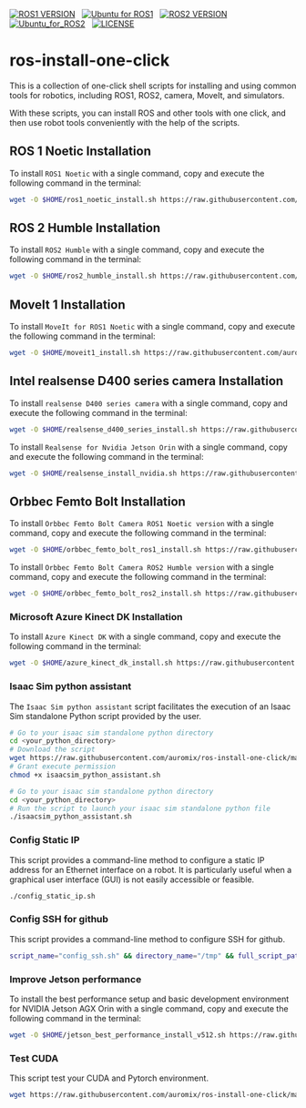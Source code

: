[![ROS1 VERSION](https://img.shields.io/badge/ROS1-Noetic-green)](http://wiki.ros.org/noetic) &nbsp;
[![Ubuntu for ROS1](https://img.shields.io/badge/Ubuntu-20.04-green)](https://ubuntu.com/) &nbsp;
[![ROS2 VERSION](https://img.shields.io/badge/ROS2-Humble-brightgreen)](http://docs.ros.org/en/humble/index.html) &nbsp;
[![Ubuntu_for_ROS2](https://img.shields.io/badge/Ubuntu-22.04-brightgreen)](https://ubuntu.com/) &nbsp;
[![LICENSE](https://img.shields.io/badge/license-Apache--2.0-informational)](https://github.com/mangdangroboticsclub/gpt4_ros2/blob/main/LICENSE) &nbsp;

# ros-install-one-click

This is a collection of one-click shell scripts for installing and using common tools for robotics, including ROS1, ROS2, camera, MoveIt, and simulators.

With these scripts, you can install ROS and other tools with one click, and then use robot tools conveniently with the help of the scripts.

## ROS 1 Noetic Installation

To install `ROS1 Noetic` with a single command, copy and execute the following command in the terminal:

```bash
wget -O $HOME/ros1_noetic_install.sh https://raw.githubusercontent.com/auromix/ros-install-one-click/main/ros1_noetic_install.sh && sudo chmod +x $HOME/ros1_noetic_install.sh && sudo bash $HOME/ros1_noetic_install.sh && rm $HOME/ros1_noetic_install.sh
```

## ROS 2 Humble Installation

To install `ROS2 Humble` with a single command, copy and execute the following command in the terminal:

```bash
wget -O $HOME/ros2_humble_install.sh https://raw.githubusercontent.com/auromix/ros-install-one-click/main/ros2_humble_install.sh && sudo chmod +x $HOME/ros2_humble_install.sh && bash $HOME/ros2_humble_install.sh && rm $HOME/ros2_humble_install.sh
```

## MoveIt 1 Installation

To install `MoveIt for ROS1 Noetic` with a single command, copy and execute the following command in the terminal:

```bash
wget -O $HOME/moveit1_install.sh https://raw.githubusercontent.com/auromix/ros-install-one-click/main/moveit1_install.sh && sudo chmod +x $HOME/moveit1_install.sh && sudo bash $HOME/moveit1_install.sh && rm $HOME/moveit1_install.sh
```

## Intel realsense D400 series camera Installation

To install `realsense D400 series camera` with a single command, copy and execute the following command in the terminal:

```bash
wget -O $HOME/realsense_d400_series_install.sh https://raw.githubusercontent.com/auromix/ros-install-one-click/main/realsense_d400_series_install.sh && sudo chmod +x $HOME/realsense_d400_series_install.sh && bash $HOME/realsense_d400_series_install.sh
```

To install `Realsense for Nvidia Jetson Orin` with a single command, copy and execute the following command in the terminal:

```bash
wget -O $HOME/realsense_install_nvidia.sh https://raw.githubusercontent.com/auromix/ros-install-one-click/main/realsense_install_nvidia.sh && sudo chmod +x $HOME/realsense_install_nvidia.sh && bash $HOME/realsense_install_nvidia.sh && rm $HOME/realsense_install_nvidia.sh
```

## Orbbec Femto Bolt Installation

To install `Orbbec Femto Bolt Camera ROS1 Noetic version` with a single command, copy and execute the following command in the terminal:

```bash
wget -O $HOME/orbbec_femto_bolt_ros1_install.sh https://raw.githubusercontent.com/auromix/ros-install-one-click/main/orbbec_femto_bolt_ros1_install.sh && sudo chmod +x $HOME/orbbec_femto_bolt_ros1_install.sh && bash $HOME/orbbec_femto_bolt_ros1_install.sh && rm $HOME/orbbec_femto_bolt_ros1_install.sh
```

To install `Orbbec Femto Bolt Camera ROS2 Humble version` with a single command, copy and execute the following command in the terminal:

```bash
wget -O $HOME/orbbec_femto_bolt_ros2_install.sh https://raw.githubusercontent.com/auromix/ros-install-one-click/main/orbbec_femto_bolt_ros2_install.sh && sudo chmod +x $HOME/orbbec_femto_bolt_ros2_install.sh && bash $HOME/orbbec_femto_bolt_ros2_install.sh && rm $HOME/orbbec_femto_bolt_ros2_install.sh
```

### Microsoft Azure Kinect DK Installation

To install `Azure Kinect DK` with a single command, copy and execute the following command in the terminal:

```bash
wget -O $HOME/azure_kinect_dk_install.sh https://raw.githubusercontent.com/auromix/ros-install-one-click/main/azure_kinect_dk_install.sh && sudo chmod +x $HOME/azure_kinect_dk_install.sh && bash $HOME/azure_kinect_dk_install.sh
```

### Isaac Sim python assistant

The `Isaac Sim python assistant` script facilitates the execution of an Isaac Sim standalone Python script provided by the user.

```bash
# Go to your isaac sim standalone python directory
cd <your_python_directory>
# Download the script
wget https://raw.githubusercontent.com/auromix/ros-install-one-click/main/isaacsim_python_assistant.sh
# Grant execute permission
chmod +x isaacsim_python_assistant.sh
```

```bash
# Go to your isaac sim standalone python directory
cd <your_python_directory>
# Run the script to launch your isaac sim standalone python file
./isaacsim_python_assistant.sh
```

### Config Static IP

This script provides a command-line method to configure a static IP address for an Ethernet interface on a robot. It is particularly useful when a graphical user interface (GUI) is not easily accessible or feasible.

```bash
./config_static_ip.sh
```

### Config SSH for github

This script provides a command-line method to configure SSH for github.

```bash
script_name="config_ssh.sh" && directory_name="/tmp" && full_script_path="${directory_name}/${script_name} && wget -O $full_script_path https://raw.githubusercontent.com/auromix/ros-install-one-click/main/$script_name && sudo chmod +x $full_script_path && bash $full_script_path && rm -rf $full_script_path
```

### Improve Jetson performance

To install the best performance setup and basic development environment for NVIDIA Jetson AGX Orin with a single command, copy and execute the following command in the terminal:

```bash
wget -O $HOME/jetson_best_performance_install_v512.sh https://raw.githubusercontent.com/auromix/ros-install-one-click/main/jetson_best_performance_install_v512.sh && sudo chmod +x $HOME/jetson_best_performance_install_v512.sh && bash $HOME/jetson_best_performance_install_v512.sh
```

### Test CUDA

This script test your CUDA and Pytorch environment.

```bash
wget https://raw.githubusercontent.com/auromix/ros-install-one-click/main/test_cuda.py && python3 test_cuda.py
```
